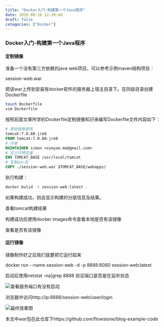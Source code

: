 ```yaml
---
title: "Docker入门-构建第一个Java程序"
date: 2019-08-16 12:29:49
draft: false
categories: ["Docker"]
---
```


### Docker入门-构建第一个Java程序
#### 定制镜像
准备一个没有第三方依赖的java web项目，可以参考示例maven结构项目：

session-web.war

把该war上传到安装有docker软件的服务器上宿主目录下。在同级目录创建Dockerfile
``` bash
touch Dockerfile
vim Dockerfile
```

按照前面文章所学的Dockerfile定制镜像知识来编写Dockerfile文件内容如下：
``` dockerfile
# 基础镜像使用
tomcat:7.0.88-jre8
FROM tomcat:7.0.88-jre8
# 作者
MAINTAINER simon <xueyao.me@gmail.com>
# 定义环境变量
ENV TOMCAT_BASE /usr/local/tomcat
# 复制war包
COPY ./session-web.war $TOMCAT_BASE/webapps/
```

执行构建：
``` bash
docker bulid -t session-web:latest .
```

如果构建成功，则会显示构建的分层信息及结果。

查看tomcat构建结果

构建成功后使用docker images命令查看本地是否有该镜像

查看是否有该镜像

#### 运行镜像
镜像制作好之后我们就要把它运行起来

docker run --name session-web -d -p 8888:8080 session-web:latest


启动后使用netstat -na|grep 8888 验证端口是否是在监听状态


![查看服务端口有没有启动](https://ueyao.github.io/image-hosting/blog/2019/docker-run-container-port.png)

浏览器中访问http://ip:8888/session-web/user/login

![最终效果图](https://ueyao.github.io/image-hosting/blog/2019/docker-run-java-result.png)

本文中war包在此仓库下https://github.com/flowstone/blog-example-code

